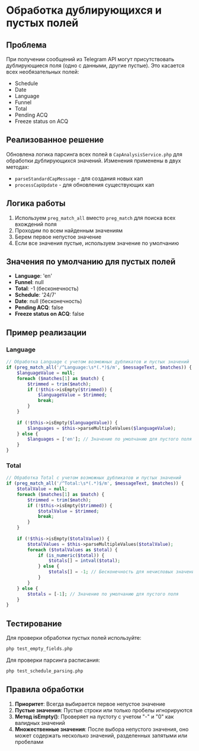 # Обработка дублирующихся и пустых полей

## Проблема
При получении сообщений из Telegram API могут присутствовать дублирующиеся поля (одно с данными, другие пустые). Это касается всех необязательных полей:
- Schedule
- Date
- Language
- Funnel  
- Total
- Pending ACQ
- Freeze status on ACQ

## Реализованное решение
Обновлена логика парсинга всех полей в `CapAnalysisService.php` для обработки дублирующихся значений. Изменения применены в двух методах:
- `parseStandardCapMessage` - для создания новых кап
- `processCapUpdate` - для обновления существующих кап

## Логика работы
1. Используем `preg_match_all` вместо `preg_match` для поиска всех вхождений поля
2. Проходим по всем найденным значениям
3. Берем первое непустое значение  
4. Если все значения пустые, используем значение по умолчанию

## Значения по умолчанию для пустых полей
- **Language**: 'en'
- **Funnel**: null
- **Total**: -1 (бесконечность)
- **Schedule**: '24/7' 
- **Date**: null (бесконечность)
- **Pending ACQ**: false
- **Freeze status on ACQ**: false

## Пример реализации

### Language
```php
// Обработка Language с учетом возможных дубликатов и пустых значений
if (preg_match_all('/^Language:\s*(.*)$/m', $messageText, $matches)) {
    $languageValue = null;
    foreach ($matches[1] as $match) {
        $trimmed = trim($match);
        if (!$this->isEmpty($trimmed)) {
            $languageValue = $trimmed;
            break;
        }
    }
    
    if (!$this->isEmpty($languageValue)) {
        $languages = $this->parseMultipleValues($languageValue);
    } else {
        $languages = ['en']; // Значение по умолчанию для пустого поля
    }
}
```

### Total
```php
// Обработка Total с учетом возможных дубликатов и пустых значений
if (preg_match_all('/^Total:\s*(.*)$/m', $messageText, $matches)) {
    $totalValue = null;
    foreach ($matches[1] as $match) {
        $trimmed = trim($match);
        if (!$this->isEmpty($trimmed)) {
            $totalValue = $trimmed;
            break;
        }
    }
    
    if (!$this->isEmpty($totalValue)) {
        $totalValues = $this->parseMultipleValues($totalValue);
        foreach ($totalValues as $total) {
            if (is_numeric($total)) {
                $totals[] = intval($total);
            } else {
                $totals[] = -1; // Бесконечность для нечисловых значений
            }
        }
    } else {
        $totals = [-1]; // Значение по умолчанию для пустого поля
    }
}
```

## Тестирование
Для проверки обработки пустых полей используйте:
```bash
php test_empty_fields.php
```

Для проверки парсинга расписания:
```bash
php test_schedule_parsing.php
```

## Правила обработки
1. **Приоритет**: Всегда выбирается первое непустое значение
2. **Пустые значения**: Пустые строки или только пробелы игнорируются
3. **Метод isEmpty()**: Проверяет на пустоту с учетом "-" и "0" как валидных значений
4. **Множественные значения**: После выбора непустого значения, оно может содержать несколько значений, разделенных запятыми или пробелами 